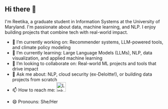 ## Hi there 👋

I'm Reetika, a graduate student in Information Systems at the University of Maryland. I'm passionate about data, machine learning, and NLP. I enjoy building projects that combine tech with real-world impact.

- 🔭 I’m currently working on: Recommender systems, LLM-powered tools, and climate policy modeling
- 🌱 I’m currently learning: Large Language Models (LLMs), NLP, data visualization, and applied machine learning
- 👯 I’m looking to collaborate on: Real-world ML projects and tools that drive impact
- 💬 Ask me about: NLP, cloud security (ex-Deloitte!), or building data projects from scratch
- 📫 How to reach me: <a href="https://www.linkedin.com/in/reetika-madan" target="_blank">
  <img src="https://cdn.jsdelivr.net/gh/devicons/devicon/icons/linkedin/linkedin-original.svg" alt="LinkedIn" width="30" />
</a>

- 😄 Pronouns: She/Her

